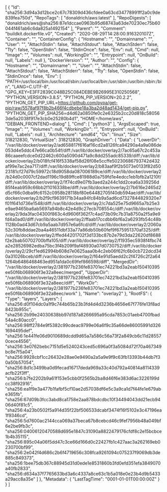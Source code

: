 [
{
"Id": "sha256:3d94a3d12bce2c67c78309d436cfdee0a63cd34778991ff2a0c9de839fea750d",
"RepoTags": [
"donaldrich/aws:latest"
],
"RepoDigests": [
"donaldrich/aws@sha256:87e1dccae0963b95d68743a63de70230ec75b60044f461ab6c6da825a1492154"
],
"Parent": "",
"Comment": "buildkit.dockerfile.v0",
"Created": "2020-08-29T14:28:00.916320107Z",
"Container": "",
"ContainerConfig": {
"Hostname": "",
"Domainname": "",
"User": "",
"AttachStdin": false,
"AttachStdout": false,
"AttachStderr": false,
"Tty": false,
"OpenStdin": false,
"StdinOnce": false,
"Env": null,
"Cmd": null,
"Image": "",
"Volumes": null,
"WorkingDir": "",
"Entrypoint": null,
"OnBuild": null,
"Labels": null
},
"DockerVersion": "",
"Author": "",
"Config": {
"Hostname": "",
"Domainname": "",
"User": "",
"AttachStdin": false,
"AttachStdout": false,
"AttachStderr": false,
"Tty": false,
"OpenStdin": false,
"StdinOnce": false,
"Env": [
"PATH=/usr/local/bin:/usr/local/sbin:/usr/local/bin:/usr/sbin:/usr/bin:/sbin:/bin",
"LANG=C.UTF-8",
"GPG_KEY=E3FF2839C048B25C084DEBE9B26995E310250568",
"PYTHON_VERSION=3.8.5",
"PYTHON_PIP_VERSION=20.2.2",
"PYTHON_GET_PIP_URL=https://github.com/pypa/get-pip/raw/5578af97f8b2b466f4cdbebe18a3ba2d48ad1434/get-pip.py",
"PYTHON_GET_PIP_SHA256=d4d62a0850fe0c2e6325b2cc20d818c580563de5a2038f917e3cb0e25280b4d1",
"HOME=/home/aws",
"DEBIAN_FRONTEND=dialog"
],
"Cmd": [
"python3"
],
"ArgsEscaped": true,
"Image": "",
"Volumes": null,
"WorkingDir": "",
"Entrypoint": null,
"OnBuild": null,
"Labels": null
},
"Architecture": "amd64",
"Os": "linux",
"Size": 318212830,
"VirtualSize": 318212830,
"GraphDriver": {
"Data": {
"LowerDir": "/var/lib/docker/overlay2/ad658817f616af16cd2a8126fca94290a4a9a086de053d4e5ddc47e66ca0b54f/diff:/var/lib/docker/overlay2/7ac65a67c2c453a86caaeefcdce0d22462c600a5090d471a9c8dd255adc85339/diff:/var/lib/docker/overlay2/b018fcf416f5338af58d26f08e5ccffe50230686793742d432af99e7ac2ea717/diff:/var/lib/docker/overlay2/b83aaf9f2b5073e0133f82d5023181cf27d79c59972c18d9058da087006189ce/diff:/var/lib/docker/overlay2/b24d0c0007cf2dad1196c19d89ffce81988d0a759fd1e4edcc1eb1bfb2a1210f/diff:/var/lib/docker/overlay2/1f74cd9e07fb3aed2a244c1dd2cea6a339256d85f4eab959c66bb2f1016338be/diff:/var/lib/docker/overlay2/7b616e2465d2d5cf66c0dba9fc6152c0958b28118bf80e64482705f40db594ae/diff:/var/lib/docker/overlay2/b2f9cf9639171b34aa94fc84b9a5ad6cd7327844829320e7f01f641d736e1548/diff:/var/lib/docker/overlay2/c7da525e75d9665a7b25e3e9ae9465ba6ab5697a94b8c42e4d9c27ecb708554c/diff:/var/lib/docker/overlay2/9da3fac04300f863c4d9606f362f7c4ad73b09c7b31a8750a2f5a9e9fd4a0ad0/diff:/var/lib/docker/overlay2/ffaab17ccdbb6bf6a2a6293fb54c48b1128b0ad43d67cb9a5aab7d957e6a6fcd/diff:/var/lib/docker/overlay2/2060a52c30fb8ddae2ba4a46511dbf33a77a86db50b60fef9f675951370af325/diff:/var/lib/docker/overlay2/ffed44201702f3d133bc87b2e79d3da22620df8688f2e2bab50702700bffa105/diff:/var/lib/docker/overlay2/f1935ec5938f4fbc74a2e28526982edba75bc3f4b209f9af48930a07d0730752/diff:/var/lib/docker/overlay2/29cf1ed62994b608d7e0625aaa0b4c2eb06f62fc6b0cb722dcd340a31026bceb/diff:/var/lib/docker/overlay2/f64e91d5aedd2c2f4726c2f2a641264b6486468463ed951a1da0c69fef866598/diff",
"MergedDir": "/var/lib/docker/overlay2/381977b236fe83701ec74221bd3a2eab150410395ee50f6b068906f3e32a8eec/merged",
"UpperDir": "/var/lib/docker/overlay2/381977b236fe83701ec74221bd3a2eab150410395ee50f6b068906f3e32a8eec/diff",
"WorkDir": "/var/lib/docker/overlay2/381977b236fe83701ec74221bd3a2eab150410395ee50f6b068906f3e32a8eec/work"
},
"Name": "overlay2"
},
"RootFS": {
"Type": "layers",
"Layers": [
"sha256:d0f104dc0a1f9c744b65b23b3fd4d4d3236b4656e67f776fe13f8ad8423b955c",
"sha256:2b99e24030638bb97d187a8266695a95cda7853c01aeb4700fbad54a4c80acc0",
"sha256:98ff2784e9f5382c99cdeac9799e06a6f9c35a66de86005991d3261694495def",
"sha256:1e441fe06d9010689dcdd9d65a7a586c56a73f2a849cb6c11d285570cece4556",
"sha256:3e0762bebc7151d5e5240243ced5c696a0f3a5084d72f70a467349bc8e7f5a04",
"sha256:9928cbf1cc26432e28ae0e9490a2a5a9e9f9c63fb13393b44db7f30a50b57054",
"sha256:8d1c3499ba0d9fecad16717deda969a33c40d792a40814a8114339acfb22f3ff",
"sha256:b7fe2202b9a61f153e5cbb0f2565b2ba8d46f6e383d6ac3226199dcc38f92916",
"sha256:ea1f9e3a477b1fafbf5cf10ae2d57038df6e5c3a9ca1d7f44fe1e679abe365fb",
"sha256:67d09b3fcc3abd8ca1758e2aa878bdcdbc10f34494043dd21ecb9406d40f81c5",
"sha256:4a23b0502f5a914d35f22bf506533dcabf3474f16f5102e3c47196ea1f9346cd",
"sha256:5d7600ac2144cca069a37beca67b8cebcd46c9fef7956b48a049bf6e2be9fb3c",
"sha256:04006120470588d695e1847c31090a8822479176cfdf8c2e15bcbce1b4b35115",
"sha256:895c04a06f5dd47c3ce66d166d0c22427fb1c427aac3a262169eb0230700bf99",
"sha256:2e042f4d686c2b6f4719656c308fca9261094c075237f9069db3de885c849373",
"sha256:1bee75db367c88945d31d0ede1e8531860b3fd0efd351efa3849070a40fb2833",
"sha256:d634a37f7765633bd3a6c4337a8ce63c1b5a018e0e23b4d9b5433a29acc8a35e"
]
},
"Metadata": {
"LastTagTime": "0001-01-01T00:00:00Z"
}
}
]
